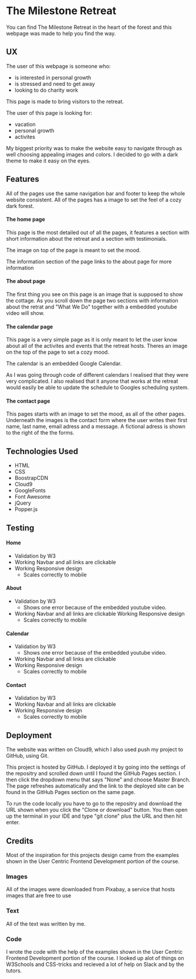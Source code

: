 # The Milestone Retreat

You can find The Milestone Retreat in the heart of the forest and this webpage was made to help you find the way.

## UX

The user of this webpage is someone who:
* is interested in personal growth
* is stressed and need to get away
* looking to do charity work

This page is made to bring visitors to the retreat.

The user of this page is looking for:
* vacation 
* personal growth
* activites

My biggest priority was to make the website easy to navigate through as well choosing appealing images and colors. I decided to go with a dark theme to make it easy on the eyes.

## Features

All of the pages use the same navigation bar and footer to keep the whole website consistent. All of the pages has a image to set the feel of a cozy dark forest.

#### The home page
This page is the most detailed out of all the pages, it features a section with short information about the retreat and a section with testimonials.

The image on top of the page is meant to set the mood.

The information section of the page links to the about page for more information

#### The about page
The first thing you see on this page is an image that is supposed to show the cottage. As you scroll down the page two sections with information about the retrat and "What We Do" together with a embedded youtube video will show.

#### The calendar page
This page is a very simple page as it is only meant to let the user know about all of the activites and events that the retreat hosts. Theres an image on the top of the page to set a cozy mood. 

The calendar is an embedded Google Calendar. 

As I was going through code of different calendars I realised that they were very complicated.
I also realised that it anyone that works at the retreat would easily be able to update the schedule to Googles scheduling system.

#### The contact page
This pages starts with an image to set the mood, as all of the other pages. Underneath the images is the contact form where the user writes their first name, last name, email adress and a message. A fictional adress is shown to the right of the the forms.

## Technologies Used 
* HTML
* CSS
* BoostrapCDN
* Cloud9
* GoogleFonts
* Font Awesome
* jQuery
* Popper.js

## Testing

#### Home
* Validation by W3
* Working Navbar and all links are clickable
* Working Responsive design
    * Scales correctly to mobile

#### About
* Validation by W3
    * Shows one error because of the embedded youtube video.
* Working Navbar and all links are clickable
Working Responsive design
    * Scales correctly to mobile

#### Calendar
* Validation by W3
    * Shows one error because of the embedded youtube video.
* Working Navbar and all links are clickable
* Working Responsive design
    * Scales correctly to mobile

#### Contact
* Validation by W3
* Working Navbar and all links are clickable
* Working Responsive design
    * Scales correctly to mobile

## Deployment

The website was written on Cloud9, which I also used push my project to GitHub, using Git.

This project is hosted by GitHub. I deployed it by going into the settings of the repositry and scrolled down until I found the GitHub Pages section. I then click the dropdown menu that says "None" and choose Master Branch. The page refreshes automatically and the link to the deployed site can be found in the GitHub Pages section on the same page.

To run the code locally you have to go to the repositry and download the URL shown when you click the "Clone or download" button. You then open up the terminal in your IDE and type "git clone" plus the URL and then hit enter.

## Credits

Most of the inspiration for this projects design came from the examples shown in the User Centric Frontend Development portion of the course. 


### Images
All of the images were downloaded from Pixabay, a service that hosts images that are free to use

### Text
All of the text was written by me.

### Code
I wrote the code with the help of the examples shown in the User Centric Frontend Development portion of the course. I looked up alot of things on W3Schools and CSS-tricks and recieved a lot of help on Slack and by the tutors.






